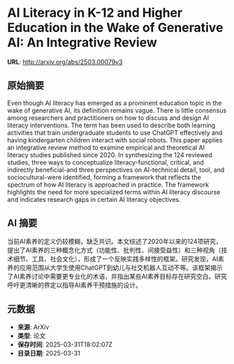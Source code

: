 # AI Literacy in K-12 and Higher Education in the Wake of Generative AI: An Integrative Review

**URL**: http://arxiv.org/abs/2503.00079v3

## 原始摘要

Even though AI literacy has emerged as a prominent education topic in the
wake of generative AI, its definition remains vague. There is little consensus
among researchers and practitioners on how to discuss and design AI literacy
interventions. The term has been used to describe both learning activities that
train undergraduate students to use ChatGPT effectively and having kindergarten
children interact with social robots. This paper applies an integrative review
method to examine empirical and theoretical AI literacy studies published since
2020. In synthesizing the 124 reviewed studies, three ways to conceptualize
literacy-functional, critical, and indirectly beneficial-and three perspectives
on AI-technical detail, tool, and sociocultural-were identified, forming a
framework that reflects the spectrum of how AI literacy is approached in
practice. The framework highlights the need for more specialized terms within
AI literacy discourse and indicates research gaps in certain AI literacy
objectives.


## AI 摘要

当前AI素养的定义仍较模糊，缺乏共识。本文综述了2020年以来的124项研究，提出了AI素养的三种概念化方式（功能性、批判性、间接受益性）和三种视角（技术细节、工具、社会文化），形成了一个反映实践多样性的框架。研究发现，AI素养的应用范围从大学生使用ChatGPT到幼儿与社交机器人互动不等。该框架揭示了AI素养讨论中需要更专业化的术语，并指出某些AI素养目标存在研究空白。研究呼吁更清晰的界定以指导AI素养干预措施的设计。

## 元数据

- **来源**: ArXiv
- **类型**: 论文
- **保存时间**: 2025-03-31T18:02:07Z
- **目录日期**: 2025-03-31

